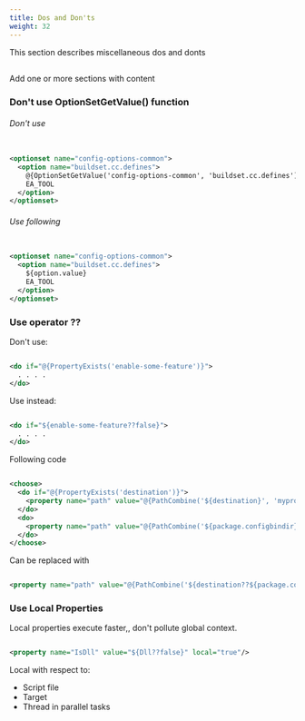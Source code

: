 ```yaml
---
title: Dos and Don'ts
weight: 32
---
```


This section describes miscellaneous dos and donts

<a name="Section1"></a>
##  ##

Add one or more sections with content

<a name="DontUseOptionSetGetValue"></a>
### Don&#39;t use OptionSetGetValue() function ###

###### Don't use ######

```xml

<optionset name="config-options-common">
  <option name="buildset.cc.defines">
    @{OptionSetGetValue('config-options-common', 'buildset.cc.defines')}
    EA_TOOL
  </option>
</optionset>

```
###### Use following ######

```xml

<optionset name="config-options-common">
  <option name="buildset.cc.defines">
    ${option.value}
    EA_TOOL
  </option>
</optionset>

```
<a name="UseNullCoalescingOperator"></a>
### Use operator ?? ###

Don&#39;t use:


```xml

<do if="@{PropertyExists('enable-some-feature')}">
  . . . .
</do>

```
Use instead:


```xml

<do if="${enable-some-feature??false}">
  . . . .
</do>

```
Following code


```xml

<choose>
  <do if="@{PropertyExists('destination')}">
    <property name="path" value="@{PathCombine('${destination}', 'myprogram.exe')}"/>
  </do>
  <do>
    <property name="path" value="@{PathCombine('${package.configbindir}', 'myprogram.exe')}"/>
  </do>
</choose>

```
Can be replaced with


```xml

<property name="path" value="@{PathCombine('${destination??${package.configbindir}}', 'myprogram.exe')}"/>

```
<a name="UseLocalProperties"></a>
### Use Local Properties ###

Local properties execute faster,, don&#39;t pollute global context.


```xml

<property name="IsDll" value="${Dll??false}" local="true"/>

```
Local with respect to:

 - Script file
 - Target
 - Thread in parallel tasks

